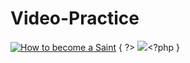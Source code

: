 # Video-Practice

[![How to become a Saint](https://img.youtube.com/vi/VID/0.jpg)](https://www.youtube.com/watch?v=o5JA1LTWc7M)
{ ?> <a href="<?https://www.youtube.com/watch?v=o5JA1LTWc7M(); ?>"><img src="http://img.youtube.com/vi/<?php echo $o5JA1LTWc7M; ?>/0.jpg"></a><?php } 
